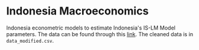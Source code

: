 # Indonesia Macroeconomics
Indonesia econometric models to estimate Indonesia's IS-LM Model parameters.
The data can be found through this [link](https://api.worldbank.org/v2/en/country/IDN?downloadformat=csv). The cleaned data is in `data_modified.csv`.
